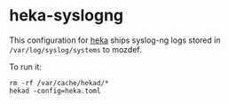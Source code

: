 # heka-syslogng

This configuration for [heka](http://hekad.readthedocs.org/en/latest/) ships syslog-ng logs stored in `/var/log/syslog/systems` to mozdef.

To run it:

```
rm -rf /var/cache/hekad/*
hekad -config=heka.toml
```
